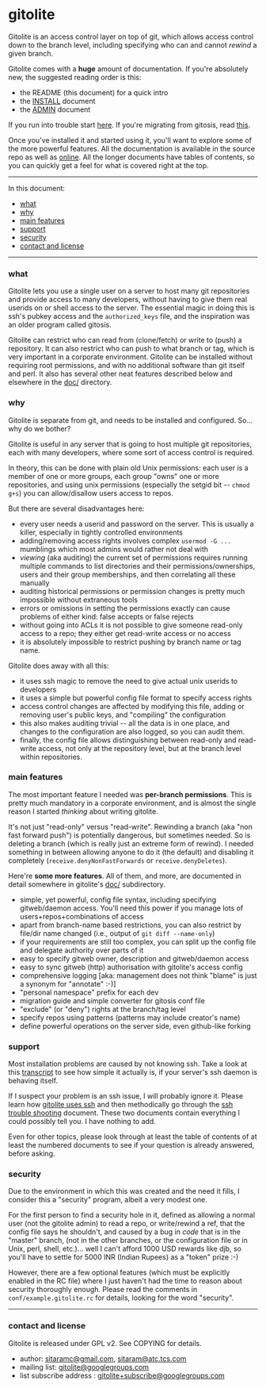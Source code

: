 <a name="start"></a>

# gitolite

Gitolite is an access control layer on top of git, which allows access control
down to the branch level, including specifying who can and cannot *rewind* a
given branch.

Gitolite comes with a **huge** amount of documentation.  If you're absolutely
new, the suggested reading order is this:

  * the README (this document) for a quick intro
  * the [INSTALL][install] document
  * the [ADMIN][admin] document

If you run into trouble start [here](#support).  If you're migrating from
gitosis, read [this][migr].

Once you've installed it and started using it, you'll want to explore some of
the more powerful features.  All the documentation is available in the source
repo as well as [online][docs].  All the longer documents have tables of
contents, so you can quickly get a feel for what is covered right at the top.

----

In this document:

  * <a href="#_what">what</a>
  * <a href="#_why">why</a>
  * <a href="#_main_features">main features</a>
  * <a href="#_support">support</a>
  * <a href="#_security">security</a>
  * <a href="#_contact_and_license">contact and license</a>

----

<a name="_what"></a>

### what

Gitolite lets you use a single user on a server to host many git repositories
and provide access to many developers, without having to give them real
userids on or shell access to the server.  The essential magic in doing this
is ssh's pubkey access and the `authorized_keys` file, and the inspiration was
an older program called gitosis.

Gitolite can restrict who can read from (clone/fetch) or write to (push) a
repository.  It can also restrict who can push to what branch or tag, which is
very important in a corporate environment.  Gitolite can be installed without
requiring root permissions, and with no additional software than git itself
and perl.  It also has several other neat features described below and
elsewhere in the [doc/][docs] directory.

<a name="_why"></a>

### why

Gitolite is separate from git, and needs to be installed and configured.  So...
why do we bother?

Gitolite is useful in any server that is going to host multiple git
repositories, each with many developers, where some sort of access control is
required.

In theory, this can be done with plain old Unix permissions: each user is a
member of one or more groups, each group "owns" one or more repositories, and
using unix permissions (especially the setgid bit -- `chmod g+s`) you can
allow/disallow users access to repos.

But there are several disadvantages here:

  * every user needs a userid and password on the server.  This is usually a
    killer, especially in tightly controlled environments
  * adding/removing access rights involves complex `usermod -G ...` mumblings
    which most admins would rather not deal with
  * *viewing* (aka auditing) the current set of permissions requires running
    multiple commands to list directories and their permissions/ownerships,
    users and their group memberships, and then correlating all these manually
  * auditing historical permissions or permission changes is pretty much
    impossible without extraneous tools
  * errors or omissions in setting the permissions exactly can cause problems
    of either kind: false accepts or false rejects
  * without going into ACLs it is not possible to give someone read-only
    access to a repo; they either get read-write access or no access
  * it is absolutely impossible to restrict pushing by branch name or tag
    name.

Gitolite does away with all this:

  * it uses ssh magic to remove the need to give actual unix userids to
    developers
  * it uses a simple but powerful config file format to specify access rights
  * access control changes are affected by modifying this file, adding or
    removing user's public keys, and "compiling" the configuration
  * this also makes auditing trivial -- all the data is in one place, and
    changes to the configuration are also logged, so you can audit them.
  * finally, the config file allows distinguishing between read-only and
    read-write access, not only at the repository level, but at the branch
    level within repositories.

<a name="_main_features"></a>

### main features

The most important feature I needed was **per-branch permissions**.  This is
pretty much mandatory in a corporate environment, and is almost the single
reason I started *thinking* about writing gitolite.

It's not just "read-only" versus "read-write".  Rewinding a branch (aka "non
fast forward push") is potentially dangerous, but sometimes needed.  So is
deleting a branch (which is really just an extreme form of rewind).  I needed
something in between allowing anyone to do it (the default) and disabling it
completely (`receive.denyNonFastForwards` or `receive.denyDeletes`).

Here're **some more features**.  All of them, and more, are documented in
detail somewhere in gitolite's [doc/][docs] subdirectory.

  * simple, yet powerful, config file syntax, including specifying
    gitweb/daemon access.  You'll need this power if you manage lots of
    users+repos+combinations of access
  * apart from branch-name based restrictions, you can also restrict by
    file/dir name changed (i.e., output of `git diff --name-only`)
  * if your requirements are still too complex, you can split up the config
    file and delegate authority over parts of it
  * easy to specify gitweb owner, description and gitweb/daemon access
  * easy to sync gitweb (http) authorisation with gitolite's access config
  * comprehensive logging [aka: management does not think "blame" is just a
    synonym for "annotate" :-)]
  * "personal namespace" prefix for each dev
  * migration guide and simple converter for gitosis conf file
  * "exclude" (or "deny") rights at the branch/tag level
  * specify repos using patterns (patterns may include creator's name)
  * define powerful operations on the server side, even github-like forking

<a name="support"></a>

<a name="_support"></a>

### support

Most installation problems are caused by not knowing ssh.  Take a look at this
[transcript][] to see how simple it actually is, if your server's ssh daemon
is behaving itself.

If I suspect your problem is an ssh issue, I will probably ignore it.  Please
learn how [gitolite uses ssh][doc9gas] and then methodically go through the
[ssh trouble shooting][doc6sts] document.  These two documents contain
everything I could possibly tell you.  I have nothing to add.

Even for other topics, please look through at least the table of contents of
at least the numbered documents to see if your question is already answered,
before asking.

<a name="_security"></a>

### security

Due to the environment in which this was created and the need it fills, I
consider this a "security" program, albeit a very modest one.

For the first person to find a security hole in it, defined as allowing a
normal user (not the gitolite admin) to read a repo, or write/rewind a ref,
that the config file says he shouldn't, and caused by a bug in *code* that is
in the "master" branch, (not in the other branches, or the configuration file
or in Unix, perl, shell, etc.)...  well I can't afford 1000 USD rewards like
djb, so you'll have to settle for 5000 INR (Indian Rupees) as a "token" prize
:-)

However, there are a few optional features (which must be explicitly enabled
in the RC file) where I just haven't had the time to reason about security
thoroughly enough.  Please read the comments in `conf/example.gitolite.rc` for
details, looking for the word "security".

----

<a name="_contact_and_license"></a>

### contact and license

Gitolite is released under GPL v2.  See COPYING for details.

  * author: sitaramc@gmail.com, sitaram@atc.tcs.com
  * mailing list: gitolite@googlegroups.com
  * list subscribe address : gitolite+subscribe@googlegroups.com

[transcript]: http://github.com/sitaramc/gitolite/blob/pu/doc/install-transcript.mkd
[install]: http://github.com/sitaramc/gitolite/blob/pu/doc/1-INSTALL.mkd
[admin]: http://github.com/sitaramc/gitolite/blob/pu/doc/2-admin.mkd
[migr]: http://github.com/sitaramc/gitolite/blob/pu/doc/migrate.mkd
[docs]: http://github.com/sitaramc/gitolite/blob/pu/doc
[doc9gas]: http://github.com/sitaramc/gitolite/blob/pu/doc/gitolite-and-ssh.mkd
[doc6sts]: http://github.com/sitaramc/gitolite/blob/pu/doc/ssh-troubleshooting.mkd

